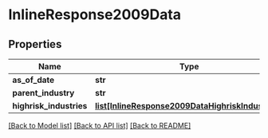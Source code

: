# InlineResponse2009Data

## Properties
Name | Type | Description | Notes
------------ | ------------- | ------------- | -------------
**as_of_date** | **str** |  | 
**parent_industry** | **str** |  | 
**highrisk_industries** | [**list[InlineResponse2009DataHighriskIndustries]**](InlineResponse2009DataHighriskIndustries.md) |  | 

[[Back to Model list]](../README.md#documentation-for-models) [[Back to API list]](../README.md#documentation-for-api-endpoints) [[Back to README]](../README.md)


